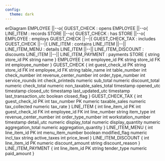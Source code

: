 ```yaml
---
config:
  theme: dark
---
```

erDiagram
    EMPLOYEE ||--o{ GUEST_CHECK : opens
    EMPLOYEE ||--o{ LINE_ITEM   : records
    STORE    ||--o{ GUEST_CHECK : has
    STORE    ||--o{ EMPLOYEE    : employs
    GUEST_CHECK ||--|{ GUEST_CHECK_TAX : includes
    GUEST_CHECK ||--|{ LINE_ITEM       : contains
    LINE_ITEM ||--|| LINE_ITEM_MENU     : details
    LINE_ITEM ||--|| LINE_ITEM_DISCOUNT : discounts
    LINE_ITEM ||--|| LINE_ITEM_PAYMENT  : payments
    STORE {
        string store_id PK
        string name
    }
    EMPLOYEE {
        int    employee_id PK
        string store_id FK
        int    employee_number
    }
    GUEST_CHECK {
        int       guest_check_id PK
        string    store_id FK
        int       employee_id FK
        string    table_name
        int       table_number
        int       check_number
        int       revenue_center_number
        int       order_type_number
        int       service_rounds
        int       check_printeds
        numeric   sub_total
        numeric   discount_total
        numeric   check_total
        numeric   non_taxable_sales_total
        timestamp opened_utc
        timestamp closed_utc
        timestamp last_updated_utc
        timestamp last_transaction_utc
        boolean   closed_flag
    }
    GUEST_CHECK_TAX {
        int     guest_check_id PK
        int     tax_number     PK
        numeric taxable_sales
        numeric tax_collected
        numeric tax_rate
    }
    LINE_ITEM {
        int       line_item_id PK
        int       guest_check_id FK
        int       employee_id FK
        int       line_number
        string    item_type
        int       revenue_center_number
        int       order_type_number
        int       workstation_number
        timestamp detail_utc
        numeric   display_total
        numeric   display_quantity
        numeric   aggregation_total
        numeric   aggregation_quantity
    }
    LINE_ITEM_MENU {
        int     line_item_id PK
        int     menu_item_number
        boolean modified_flag
        numeric incl_tax
        string  active_taxes
        int     price_level
    }
    LINE_ITEM_DISCOUNT {
        int     line_item_id PK
        numeric discount_amount
        string  discount_reason
    }
    LINE_ITEM_PAYMENT {
        int     line_item_id PK
        string  tender_type
        numeric paid_amount
    }
